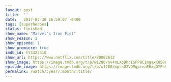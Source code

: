 ```yaml
---
layout: post
title:  ''
date:   2017-03-30 16:59:07 -0400
tags: [superheroes]
status: finished
show_name: "Marvel's Iron Fist"
show_season: 1
show_episode: 1
show_premiere: true
imdb_id: tt3322310
show_url: https://www.netflix.com/title/80002612
show_image: https://image.tmdb.org/t/p/w1280/nv4nLXbDhcISPP8C1mgaxKU50KO.jpg
episode_image: https://image.tmdb.org/t/p/w1280/mpssG2VDMgprnaE6xqGYFeGOSlo.jpg
permalink: /watch/:year/:month/:title/
---
```

